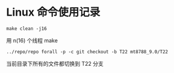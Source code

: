# Linux 命令使用记录

`make clean -j16` 

用 n(16) 个线程 make



`../repo/repo forall -p -c git checkout -b T22 mt8788_9.0/T22`

当前目录下所有的文件都切换到 T22 分支

